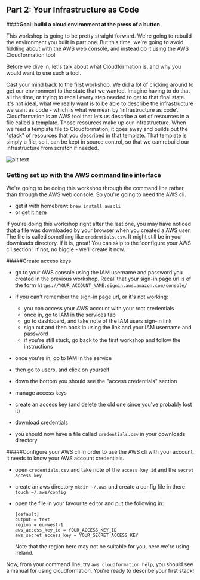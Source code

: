 ## Part 2: Your Infrastructure as Code

####**Goal: build a cloud environment at the press of a button.**

This workshop is going to be pretty straight forward. We're going to rebuild the environment you built in part one. But this time, we're going to avoid fiddling about with the AWS web console, and instead do it using the AWS Cloudformation tool.

Before we dive in, let's talk about what Cloudformation is, and why you would want to use such a tool.

Cast your mind back to the first workshop. We did a lot of clicking around to get our environment to the state that we wanted. Imagine having to do that all the time, or trying to recall every step needed to get to that final state. 
It's not ideal, what we really want is to be able to describe the infrastructure we want as code - which is what we mean by 'infrastructure as code'. Cloudformation is an AWS tool that lets us describe a set of resources in a file called a template. Those resources make up our infrastructure. When we feed a template file to Cloudformation, it goes away and builds out the "stack" of resources that you described in that template. That template is simply a file, so it can be kept in source control, so that we can rebuild our infrastructure from scratch if needed.

![alt text](https://github.com/kgxsz/DevOps-101/blob/master/part-two/img/goal.png "part-two-goal")

### Getting set up with the AWS command line interface

We're going to be doing this workshop through the command line rather than through the AWS web console. So you're going to need the AWS cli.

- get it with homebrew: `brew install awscli`
- or get it [here](https://aws.amazon.com/cli/)

If you're doing this workshop right after the last one, you may have noticed that a file was downloaded by your browser when you created a AWS user. The file is called something like `credentials.csv`. It might still be in your downloads directory. If it is, great! You can skip to the 'configure your AWS cli section'. If not, no biggie - we'll create it now.

#####Create access keys
- go to your AWS console using the IAM username and password you created in the previous workshop. Recall that your sign-in page url is of the form `https://YOUR_ACCOUNT_NAME.signin.aws.amazon.com/console/`
- if you can't remember the sign-in page url, or it's not working:
	- you can access your AWS account with your root credentials
	- once in, go to IAM in the services tab
	- go to dashboard, and take note of the IAM users sign-in link
	- sign out and then back in using the link and your IAM username and password
	- if you're still stuck, go back to the first workshop and follow the instructions
	
- once you're in, go to IAM in the service
- then go to users, and click on yourself
- down the bottom you should see the "access credentials" section
- manage access keys
- create an access key (and delete the old one since you've probably lost it)
- download credentials
- you should now have a file called `credentials.csv` in your downloads directory

#####Configure your AWS cli
In order to use the AWS cli with your account, it needs to know your AWS account credentials.

- open `credentials.csv` and take note of the `access key id` and the `secret access key`
- create an aws directory `mkdir ~/.aws` and create a config file in there `touch ~/.aws/config`
- open the file in your favourite editor and put the following in:

	```
	[default]
	output = text
	region = eu-west-1
	aws_access_key_id = YOUR_ACCESS_KEY_ID
	aws_secret_access_key = YOUR_SECRET_ACCESS_KEY
	```
	Note that the region here may not be suitable for you, here we're using Ireland.


Now, from your command line, try `aws cloudformation help`, you should see a manual for using cloudformation.
You're ready to describe your first stack!
